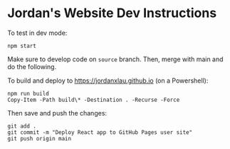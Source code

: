 # Jordan's Website Dev Instructions

To test in dev mode:
```
npm start
```

Make sure to develop code on  `source` branch. Then, merge with main and do the following.

To build and deploy to https://jordanxlau.github.io (on a Powershell):
```
npm run build
Copy-Item -Path build\* -Destination . -Recurse -Force
```

Then save and push the changes:
```
git add .
git commit -m "Deploy React app to GitHub Pages user site"
git push origin main
```